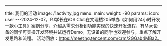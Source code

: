 ---
title: 我们的活动
image: /1activity.jpg 
menu:
    main: 
        weight: -90
        params:
            icon: user
---2024-12-07，PJ学长在iOS Club在文理楼205举办《如何用24小时开发一款小工具》案例分享，介绍从需求分析到功能实现的快速开发流程，有Mac设备的同学可实操开发环境并试运行Demo，无设备的同学也欢迎参与，重点了解开发思路和流程。
活动回放：https://meeting.tencent.com/crm/2GGab4MBa2。
